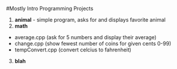 #Mostly Intro Programming Projects

1. **animal** - simple program, asks for and displays favorite animal  
2. **math**  
  * average.cpp (ask for 5 numbers and display their average)  
  * change.cpp (show fewest number of coins for given cents 0-99)  
  * tempConvert.cpp (convert celcius to fahrenheit)  
3. **blah**
